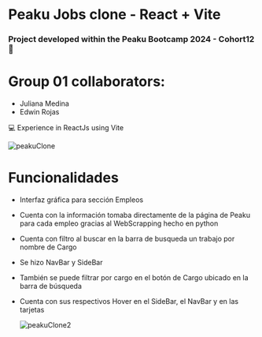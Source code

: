 # Peaku Jobs clone  -  React + Vite 
### Project developed within the Peaku Bootcamp 2024 - Cohort12 🚀


# Group 01 collaborators:
- Juliana Medina
- Edwin Rojas



💻 Experience in ReactJs using Vite

  ![peakuClone]()

  
# Funcionalidades
- Interfaz gráfica para sección Empleos
- Cuenta con la información tomaba directamente de la página de Peaku para cada empleo gracias al WebScrapping hecho en python
- Cuenta con filtro al buscar en la barra de busqueda un trabajo por nombre de Cargo
- Se hizo NavBar y SideBar
- También se puede filtrar por cargo en el botón de Cargo ubicado en la barra de búsqueda
- Cuenta con sus respectivos Hover en el SideBar, el NavBar y en las tarjetas


  ![peakuClone2]()



